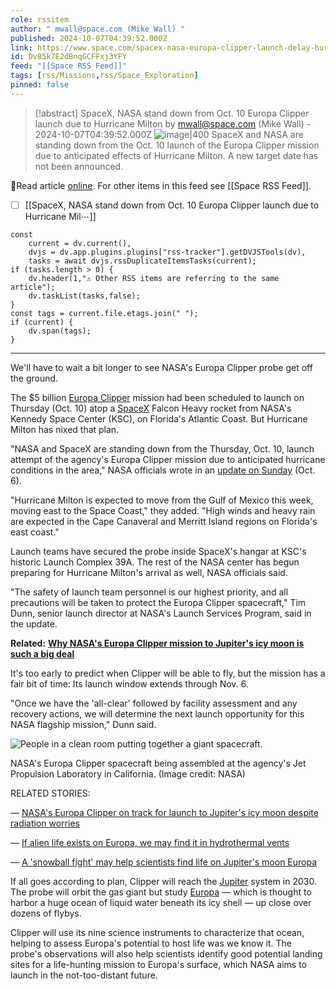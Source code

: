 ```yaml
---
role: rssitem
author: " mwall@space.com (Mike Wall) "
published: 2024-10-07T04:39:52.000Z
link: https://www.space.com/spacex-nasa-europa-clipper-launch-delay-hurricane-milton
id: Dv85k7E2dBnqGCFFxj3YFY
feed: "[[Space RSS Feed]]"
tags: [rss/Missions,rss/Space_Exploration]
pinned: false
---
```


> [!abstract]  SpaceX, NASA stand down from Oct. 10 Europa Clipper launch due to Hurricane Milton  by  mwall@space.com (Mike Wall)  - 2024-10-07T04:39:52.000Z
> <span class="rss-image">![image|400](https://cdn.mos.cms.futurecdn.net/NDgDS4Ebivgn68ancGeLcJ.jpg)</span>  SpaceX and NASA are standing down from the Oct. 10 launch of the Europa Clipper mission due to anticipated effects of Hurricane Milton. A new target date has not been announced. 

🔗Read article [online](https://www.space.com/spacex-nasa-europa-clipper-launch-delay-hurricane-milton). For other items in this feed see [[Space RSS Feed]].

- [ ] [[SpaceX, NASA stand down from Oct․ 10 Europa Clipper launch due to Hurricane Mil⋯]]

~~~dataviewjs
const
    current = dv.current(),
	dvjs = dv.app.plugins.plugins["rss-tracker"].getDVJSTools(dv),
	tasks = await dvjs.rssDuplicateItemsTasks(current);
if (tasks.length > 0) {
	dv.header(1,"⚠ Other RSS items are referring to the same article");
    dv.taskList(tasks,false);
}
const tags = current.file.etags.join(" ");
if (current) {
	dv.span(tags);
}
~~~

- - -
We'll have to wait a bit longer to see NASA's Europa Clipper probe get off the ground.

The $5 billion [Europa Clipper](https://www.space.com/europa-clipper-mission-explained) mission had been scheduled to launch on Thursday (Oct. 10) atop a [SpaceX](https://www.space.com/18853-spacex.html) Falcon Heavy rocket from NASA's Kennedy Space Center (KSC), on Florida's Atlantic Coast. But Hurricane Milton has nixed that plan.

"NASA and SpaceX are standing down from the Thursday, Oct. 10, launch attempt of the agency's Europa Clipper mission due to anticipated hurricane conditions in the area," NASA officials wrote in an [update on Sunday](https://blogs.nasa.gov/europaclipper/) (Oct. 6).

"Hurricane Milton is expected to move from the Gulf of Mexico this week, moving east to the Space Coast," they added. "High winds and heavy rain are expected in the Cape Canaveral and Merritt Island regions on Florida's east coast."

Launch teams have secured the probe inside SpaceX's hangar at KSC's historic Launch Complex 39A. The rest of the NASA center has begun preparing for Hurricane Milton's arrival as well, NASA officials said.

"The safety of launch team personnel is our highest priority, and all precautions will be taken to protect the Europa Clipper spacecraft," Tim Dunn, senior launch director at NASA's Launch Services Program, said in the update.

**Related:** [**Why NASA's Europa Clipper mission to Jupiter's icy moon is such a big deal**](https://www.space.com/europa-clipper-mission-explained-nasa)

It's too early to predict when Clipper will be able to fly, but the mission has a fair bit of time: Its launch window extends through Nov. 6.

"Once we have the 'all-clear' followed by facility assessment and any recovery actions, we will determine the next launch opportunity for this NASA flagship mission," Dunn said.

![People in a clean room putting together a giant spacecraft.](https://cdn.mos.cms.futurecdn.net/SrLMGau6tGG7tTf9gS4BU6.gif)

NASA's Europa Clipper spacecraft being assembled at the agency's Jet Propulsion Laboratory in California. (Image credit: NASA)

RELATED STORIES:

— [NASA's Europa Clipper on track for launch to Jupiter's icy moon despite radiation worries](https://www.space.com/europa-clipper-launch-jupiter-radiation)

— [If alien life exists on Europa, we may find it in hydrothermal vents](https://www.space.com/alien-life-europa-enceladus-hydrothermal-vents)

— [A 'snowball fight' may help scientists find life on Jupiter's moon Europa](https://www.space.com/snowball-fight-jupiter-moon-europa-ice-shell-thickness)

If all goes according to plan, Clipper will reach the [Jupiter](https://www.space.com/7-jupiter-largest-planet-solar-system.html) system in 2030. The probe will orbit the gas giant but study [Europa](https://www.space.com/15498-europa-sdcmp.html) — which is thought to harbor a huge ocean of liquid water beneath its icy shell — up close over dozens of flybys.

Clipper will use its nine science instruments to characterize that ocean, helping to assess Europa's potential to host life was we know it. The probe's observations will also help scientists identify good potential landing sites for a life-hunting mission to Europa's surface, which NASA aims to launch in the not-too-distant future.